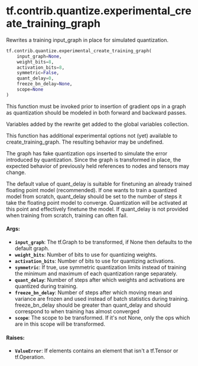 <div itemscope itemtype="http://developers.google.com/ReferenceObject">
<meta itemprop="name" content="tf.contrib.quantize.experimental_create_training_graph" />
<meta itemprop="path" content="Stable" />
</div>

# tf.contrib.quantize.experimental_create_training_graph

Rewrites a training input_graph in place for simulated quantization.

``` python
tf.contrib.quantize.experimental_create_training_graph(
    input_graph=None,
    weight_bits=8,
    activation_bits=8,
    symmetric=False,
    quant_delay=0,
    freeze_bn_delay=None,
    scope=None
)
```

<!-- Placeholder for "Used in" -->

This function must be invoked prior to insertion of gradient ops in a graph
as quantization should be modeled in both forward and backward passes.

Variables added by the rewrite get added to the global variables collection.

This function has additional experimental options not (yet) available to
create_training_graph. The resulting behavior may be undefined.

The graph has fake quantization ops inserted to simulate the error
introduced by quantization. Since the graph is transformed in place,
the expected behavior of previously held references to nodes and tensors may
change.

The default value of quant_delay is suitable for finetuning an already trained
floating point model (recommended).
If one wants to train a quantized model from scratch, quant_delay should be
set to the number of steps it take the floating point model to converge.
Quantization will be activated at this point and effectively finetune the
model. If quant_delay is not provided when training from scratch, training can
often fail.

#### Args:


* <b>`input_graph`</b>: The tf.Graph to be transformed, if None then defaults to the
  default graph.
* <b>`weight_bits`</b>: Number of bits to use for quantizing weights.
* <b>`activation_bits`</b>: Number of bits to use for quantizing activations.
* <b>`symmetric`</b>: If true, use symmetric quantization limits instead of training
  the minimum and maximum of each quantization range separately.
* <b>`quant_delay`</b>: Number of steps after which weights and activations are
  quantized during training.
* <b>`freeze_bn_delay`</b>: Number of steps after which moving mean and variance are
  frozen and used instead of batch statistics during training.
  freeze_bn_delay should be greater than quant_delay and should correspond
  to when training has almost converged
* <b>`scope`</b>: The scope to be transformed. If it's not None, only the ops which
  are in this scope will be transformed.


#### Raises:


* <b>`ValueError`</b>: If elements contains an element that isn't a tf.Tensor or
    tf.Operation.